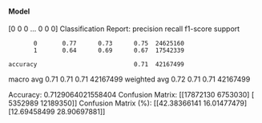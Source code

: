 #### Model
[0 0 0 ... 0 0 0]
Classification Report:
              precision    recall  f1-score   support

           0       0.77      0.73      0.75  24625160
           1       0.64      0.69      0.67  17542339

    accuracy                           0.71  42167499
   macro avg       0.71      0.71      0.71  42167499
weighted avg       0.72      0.71      0.71  42167499

Accuracy: 0.7129064021558404
Confusion Matrix:
[[17872130  6753030]
 [ 5352989 12189350]]
Confusion Matrix (%):
[[42.38366141 16.01477479]
 [12.69458499 28.90697881]]
